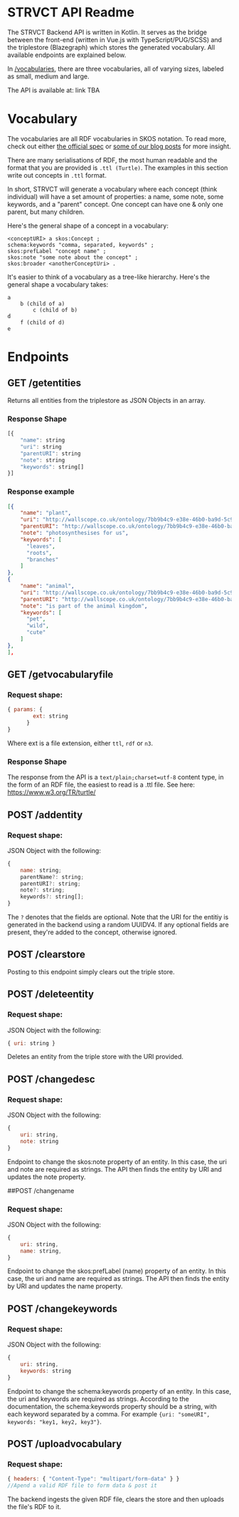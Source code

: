 
# STRVCT API Readme

The STRVCT Backend API is written in Kotlin. It serves as the bridge between the front-end (written in Vue.js with TypeScript/PUG/SCSS) and the triplestore (Blazegraph) which stores the generated vocabulary. 
All available endpoints are explained below.

In [/vocabularies](vocabularies/), there are three vocabularies, all of varying sizes, labeled as small, medium and large.

The API is available at: link TBA


# Vocabulary 

The vocabularies are all RDF vocabularies in SKOS notation. To read more, check out either [the official spec](https://www.w3.org/TR/swbp-skos-core-spec/) or [some of our blog posts](https://medium.com/wallscope) for more insight. 

There are many serialisations of RDF, the most human readable and the format that you are provided is `.ttl (Turtle)`. The examples in this section write out concepts in `.ttl` format. 

In short, STRVCT will generate a vocabulary where each concept (think individual) will have a set amount of properties: a name, some note, some keywords, and a "parent" concept. One concept can have one & only one parent, but many children. 

Here's the general shape of a concept in a vocabulary: 

```
<conceptURI> a skos:Concept ;
schema:keywords "comma, separated, keywords" ;
skos:prefLabel "concept name" ;
skos:note "some note about the concept" ;
skos:broader <anotherConceptUri> .
```

It's easier to think of a vocabulary as a tree-like hierarchy. Here's the general shape a vocabulary takes:

```
a
	b (child of a)
		c (child of b)
d
	f (child of d)
e
```

# Endpoints

## GET /getentities
Returns all entities from the triplestore as JSON Objects in an array. 

### Response Shape
```javascript
[{
    "name": string
    "uri": string
    "parentURI": string
    "note": string
    "keywords": string[]
}]
```

### Response example
```json
[{
    "name": "plant",
    "uri": "http://wallscope.co.uk/ontology/7bb9b4c9-e38e-46b0-ba9d-5c9094f968ab",
    "parentURI": "http://wallscope.co.uk/ontology/7bb9b4c9-e38e-46b0-ba9d-5c9094f968ac",
    "note": "photosynthesises for us",
    "keywords": [
      "leaves",
      "roots",
      "branches"
    ]
},
{
    "name": "animal",
    "uri": "http://wallscope.co.uk/ontology/7bb9b4c9-e38e-46b0-ba9d-5c9094f968a3",
    "parentURI": "http://wallscope.co.uk/ontology/7bb9b4c9-e38e-46b0-ba9d-5c9094f968a321c",
    "note": "is part of the animal kingdom",
    "keywords": [
      "pet",
      "wild",
      "cute"
    ]
},
],
```


## GET /getvocabularyfile

### Request shape:
```javascript
{ params: {
        ext: string
      }
}
```
Where ext is a file extension, either `ttl`, `rdf` or `n3`.
### Response Shape
The response from the API is a `text/plain;charset=utf-8` content type, in the form of an RDF file, the easiest to read is a .ttl file. See here: https://www.w3.org/TR/turtle/


## POST /addentity

### Request shape: 
JSON Object with the following: 
```javascript
{
    name: string;
    parentName?: string;
    parentURI?: string;
    note?: string;
    keywords?: string[];
}
  ```

The `?` denotes that the fields are optional. Note that the URI for the entitiy is generated in the backend using a random UUIDV4. If any optional fields are present, they're added to the concept, otherwise ignored.

## POST /clearstore

Posting to this endpoint simply clears out the triple store.

## POST /deleteentity

### Request shape:
JSON Object with the following: 
```javascript
{ uri: string }
```

Deletes an entity from the triple store with the URI provided. 

## POST /changedesc

### Request shape:
JSON Object with the following: 
```javascript
{
	uri: string,
	note: string
}
```

Endpoint to change the skos:note property of an entity. In this case, the uri and note are required as strings. The API then finds the entity by URI and updates the note property.


##POST /changename

### Request shape: 
JSON Object with the following:
```javascript
{
	uri: string,
	name: string,
}
```
Endpoint to change the skos:prefLabel (name) property of an entity. In this case, the uri and name are required as strings. The API then finds the entity by URI and updates the name property.


## POST /changekeywords

### Request shape:
JSON Object with the following: 
```javascript
{
	uri: string,
	keywords: string
}
```

Endpoint to change the schema:keywords property of an entity. In this case, the uri and keywords are required as strings. According to the documentation, the schema:keywords property should be a string, with each keyword separated by a comma. For example `{uri: "someURI", keywords: "key1, key2, key3"}`. 


## POST /uploadvocabulary
### Request shape:
```javascript
{ headers: { "Content-Type": "multipart/form-data" } }
//Apend a valid RDF file to form data & post it
```

The backend ingests the given RDF file, clears the store and then uploads the file's RDF to it.


